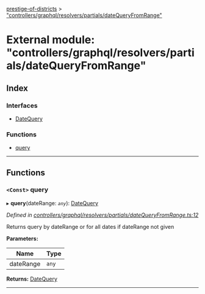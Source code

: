 [prestige-of-districts](../README.md) > ["controllers/graphql/resolvers/partials/dateQueryFromRange"](../modules/_controllers_graphql_resolvers_partials_datequeryfromrange_.md)

# External module: "controllers/graphql/resolvers/partials/dateQueryFromRange"

## Index

### Interfaces

* [DateQuery](../interfaces/_controllers_graphql_resolvers_partials_datequeryfromrange_.datequery.md)

### Functions

* [query](_controllers_graphql_resolvers_partials_datequeryfromrange_.md#query)

---

## Functions

<a id="query"></a>

### `<Const>` query

▸ **query**(dateRange: *`any`*): [DateQuery](../interfaces/_controllers_graphql_resolvers_partials_datequeryfromrange_.datequery.md)

*Defined in [controllers/graphql/resolvers/partials/dateQueryFromRange.ts:12](https://github.com/YarosJ/prestige-of-districts/blob/17f0d7b/controllers/graphql/resolvers/partials/dateQueryFromRange.ts#L12)*

Returns query by dateRange or for all dates if dateRange not given

**Parameters:**

| Name | Type |
| ------ | ------ |
| dateRange | `any` |

**Returns:** [DateQuery](../interfaces/_controllers_graphql_resolvers_partials_datequeryfromrange_.datequery.md)

___


